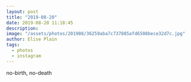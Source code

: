 ```yaml
---
layout: post
title: "2019-08-20"
date: 2019-08-20 11:18:45
description: 
image: "/assets/photos/201908/36259aba7c737885afd6508bece32d7c.jpg"
author: Elise Plain
tags: 
  - photos
  - instagram
---
```


no-birth, no-death
<p></p>
